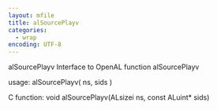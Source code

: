 ```yaml
---
layout: mfile
title: alSourcePlayv
categories:
  - wrap
encoding: UTF-8
---
```


alSourcePlayv  Interface to OpenAL function alSourcePlayv

usage:  alSourcePlayv( ns, sids )

C function:  void alSourcePlayv(ALsizei ns, const ALuint\* sids)